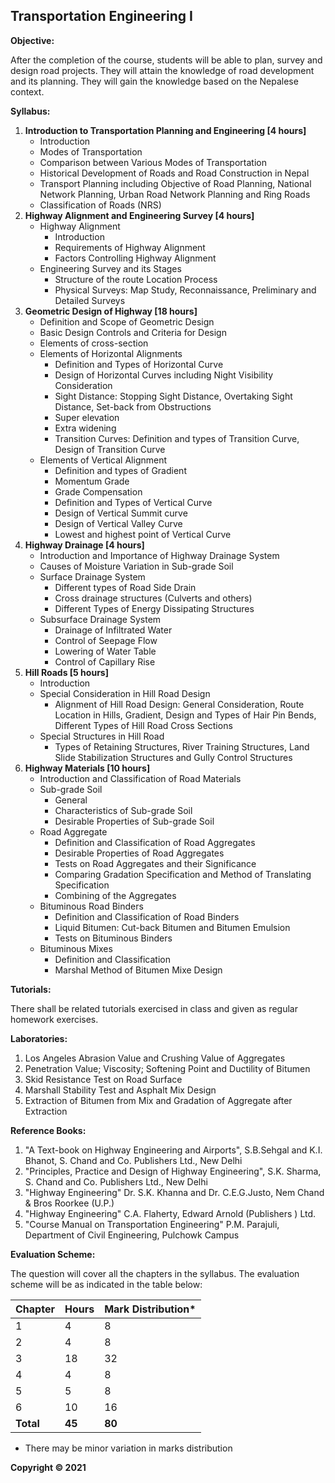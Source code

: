 ## Transportation Engineering I

**Objective:**

After the completion of the course, students will be able to plan, survey and design road projects. They will attain the knowledge of road development and its planning. They will gain the knowledge based on the Nepalese context.

**Syllabus:**

1. **Introduction to Transportation Planning and Engineering [4 hours]**
    * Introduction
    * Modes of Transportation
    * Comparison between Various Modes of Transportation
    * Historical Development of Roads and Road Construction in Nepal
    * Transport Planning including Objective of Road Planning, National Network Planning, Urban Road Network Planning and Ring Roads
    * Classification of Roads (NRS)
2. **Highway Alignment and Engineering Survey [4 hours]**
    * Highway Alignment
        * Introduction
        * Requirements of Highway Alignment
        * Factors Controlling Highway Alignment
    * Engineering Survey and its Stages
        * Structure of the route Location Process
        * Physical Surveys: Map Study, Reconnaissance, Preliminary and Detailed Surveys
3. **Geometric Design of Highway [18 hours]**
    * Definition and Scope of Geometric Design
    * Basic Design Controls and Criteria for Design
    * Elements of cross-section
    * Elements of Horizontal Alignments
        * Definition and Types of Horizontal Curve
        * Design of Horizontal Curves including Night Visibility Consideration
        * Sight Distance: Stopping Sight Distance, Overtaking Sight Distance, Set-back from Obstructions
        * Super elevation
        * Extra widening
        * Transition Curves: Definition and types of Transition Curve, Design of Transition Curve
    * Elements of Vertical Alignment
        * Definition and types of Gradient
        * Momentum Grade
        * Grade Compensation
        * Definition and Types of Vertical Curve
        * Design of Vertical Summit curve
        * Design of Vertical Valley Curve
        * Lowest and highest point of Vertical Curve
4. **Highway Drainage [4 hours]**
    * Introduction and Importance of Highway Drainage System
    * Causes of Moisture Variation in Sub-grade Soil
    * Surface Drainage System
        * Different types of Road Side Drain
        * Cross drainage structures (Culverts and others)
        * Different Types of Energy Dissipating Structures
    * Subsurface Drainage System
        * Drainage of Infiltrated Water
        * Control of Seepage Flow
        * Lowering of Water Table
        * Control of Capillary Rise
5. **Hill Roads [5 hours]**
    * Introduction
    * Special Consideration in Hill Road Design
        * Alignment of Hill Road Design: General Consideration, Route Location in Hills, Gradient, Design and Types of Hair Pin Bends, Different Types of Hill Road Cross Sections
    * Special Structures in Hill Road
        * Types of Retaining Structures, River Training Structures, Land Slide Stabilization Structures and Gully Control Structures
6. **Highway Materials [10 hours]**
    * Introduction and Classification of Road Materials
    * Sub-grade Soil
        * General
        * Characteristics of Sub-grade Soil
        * Desirable Properties of Sub-grade Soil
    * Road Aggregate
        * Definition and Classification of Road Aggregates
        * Desirable Properties of Road Aggregates
        * Tests on Road Aggregates and their Significance
        * Comparing Gradation Specification and Method of Translating Specification
        * Combining of the Aggregates
    * Bituminous Road Binders
        * Definition and Classification of Road Binders
        * Liquid Bitumen: Cut-back Bitumen and Bitumen Emulsion
        * Tests on Bituminous Binders
    * Bituminous Mixes
        * Definition and Classification
        * Marshal Method of Bitumen Mixe Design

**Tutorials:**

There shall be related tutorials exercised in class and given as regular homework exercises.

**Laboratories:**

1. Los Angeles Abrasion Value and Crushing Value of Aggregates
2. Penetration Value; Viscosity; Softening Point and Ductility of Bitumen
3. Skid Resistance Test on Road Surface
4. Marshall Stability Test and Asphalt Mix Design
5. Extraction of Bitumen from Mix and Gradation of Aggregate after Extraction

**Reference Books:**

1. "A Text-book on Highway Engineering and Airports", S.B.Sehgal and K.I. Bhanot, S. Chand and Co. Publishers Ltd., New Delhi
2. "Principles, Practice and Design of Highway Engineering", S.K. Sharma, S. Chand and Co. Publishers Ltd., New Delhi
3. "Highway Engineering" Dr. S.K. Khanna and Dr. C.E.G.Justo, Nem Chand & Bros Roorkee (U.P.)
4. "Highway Engineering" C.A. Flaherty, Edward Arnold (Publishers ) Ltd.
5. "Course Manual on Transportation Engineering" P.M. Parajuli, Department of Civil Engineering, Pulchowk Campus

**Evaluation Scheme:**

The question will cover all the chapters in the syllabus. The evaluation scheme will be as indicated in the table below:

| Chapter | Hours | Mark Distribution* |
|---|---|---|
| 1 | 4 | 8 |
| 2 | 4 | 8 |
| 3 | 18 | 32 |
| 4 | 4 | 8 |
| 5 | 5 | 8 |
| 6 | 10 | 16 |
| **Total** | **45** | **80** |

* There may be minor variation in marks distribution

**Copyright © 2021** 
